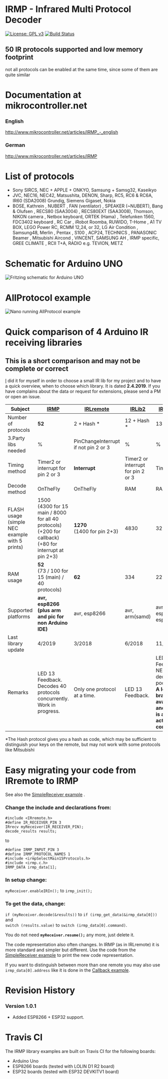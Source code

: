 
# IRMP - Infrared Multi Protocol Decoder
[![License: GPL v3](https://img.shields.io/badge/License-GPLv3-blue.svg)](https://www.gnu.org/licenses/gpl-3.0)
[![Build Status](https://travis-ci.org/ArminJo/irmp.svg?branch=master)](https://travis-ci.org/ArminJo/irmp)

## 50 IR protocols supported and low memory footprint
not all protocols can be enabled at the same time, since some of them are quite similar

# Documentation at mikrocontroller.net
### English
   http://www.mikrocontroller.net/articles/IRMP_-_english
### German
   http://www.mikrocontroller.net/articles/IRMP
   
# List of protocols
- Sony SIRCS, NEC + APPLE + ONKYO, Samsung + Samsg32, Kaseikyo
- JVC, NEC16, NEC42, Matsushita, DENON, Sharp, RC5, RC6 & RC6A, IR60 (SDA2008) Grundig, Siemens Gigaset, Nokia
- BOSE, Kathrein , NUBERT , FAN (ventilator) , SPEAKER (~NUBERT), Bang & Olufsen , RECS80 (SAA3004) , RECS80EXT (SAA3008), Thomson, NIKON camera , Netbox keyboard, ORTEK (Hama) , Telefunken 1560, FDC3402 keyboard , RC Car , iRobot Roomba, RUWIDO, T-Home , A1 TV BOX, LEGO Power RC, RCMM 12,24, or 32, LG Air Condition , Samsung48, Merlin , Pentax , S100 , ACP24, TECHNICS , PANASONIC Beamer , Mitsubishi Aircond , VINCENT, SAMSUNG AH , IRMP specific, GREE CLIMATE , RCII T+A, RADIO e.g. TEVION, METZ

# Schematic for Arduino UNO
![Fritzing schematic for Arduino UNO](https://github.com/ukw100/IRMP/blob/master/extras/IRMP_UNO_Steckplatine.png)

# AllProtocol example
![Nano running AllProtocol example](https://github.com/ukw100/IRMP/blob/master/extras/NEC.jpg)

# Quick comparison of 4 Arduino IR receiving libraries
## This is a short comparison and may not be complete or correct
[I](ArminJo) did it for myself in order to choose a small IR lib for my project and to have a quick overview, when to choose which library.
It is dated **2.4.2019**. If you have complains about the data or request for extensions, please send a PM or open an issue.


| Subject | [IRMP](https://github.com/ukw100/IRMP) | [IRLremote](https://github.com/NicoHood/IRLremote) | [IRLib2](https://github.com/cyborg5/IRLib2) | [IRremote](https://github.com/z3t0/Arduino-IRremote) |
|---------|------|-----------|--------|----------|
| Number of protocols | **52** | 2 + Hash \* | 12 + Hash \* | 13 |
| 3.Party libs needed| % | PinChangeInterrupt if not pin 2 or 3 | % | % |
| Timing method | Timer2 or interrupt for pin 2 or 3 | **Interrupt** | Timer2 or interrupt for pin 2 or 3 | Timer2 |
| Decode method | OnTheFly | OnTheFly | RAM | RAM |
| FLASH usage (simple NEC example with 5 prints) | 1500<br/>(4300 for 15 main / 8000 for all 40 protocols)<br/>(+200 for callback)<br/>(+80 for interrupt at pin 2+3)| **1270**<br/>(1400 for pin 2+3) | 4830 | 3210 |
| RAM usage | **52**<br/>(73 / 100 for 15 (main) / 40 protocols) | **62** | 334 | 227 |
| Supported platforms | **avr, esp8266<br/>(plus arm and pic for non Arduino IDE)** | avr, esp8266 | avr, arm(samd) | avr, attiny, esp8266, esp32, arm |
| Last library update | 4/2019 | 3/2018 | 6/2018 | 11/2017 |
| Remarks | LED 13 Feedback.<br/>Decodes 40 protocols concurrently.<br/>Work in progress. | Only one protocol at a time. | LED 13 Feedback. | LED 13 Feedback.<br/>NEC decoding is poor.<br/>**A lot of branches available and there is an active community** |

\*The Hash protocol gives you a hash as code, which may be sufficient to distinguish your keys on the remote, but may not work with some protocols like Mitsubishi

# Easy migrating your code from IRremote to IRMP
See also the [SimpleReceiver example](https://github.com/ukw100/IRMP/blob/master/examples/SimpleReceiver/SimpleReceiver.ino) .

### Change the include and declarations from:
```
#include <IRremote.h>
#define IR_RECEIVER_PIN 3
IRrecv myReceiver(IR_RECEIVER_PIN);
decode_results results;
```
to
```
#define IRMP_INPUT_PIN 3
#define IRMP_PROTOCOL_NAMES 1
#include <irmpSelectMain15Protocols.h>
#include <irmp.c.h>
IRMP_DATA irmp_data[1];
```

### In setup change:
`myReceiver.enableIRIn();` to `irmp_init();`

### To get the data, change:
`if (myReceiver.decode(&results))` to `if (irmp_get_data(&irmp_data[0]))`<br/>
and<br/>
`switch (results.value)` to `switch (irmp_data[0].command)`.

You do not need **`myReceiver.resume();`** any more, just delete it.

The code representation also often changes. In IRMP (as in IRLremote) it is more standard and simpler but different. Use the code from the [SimpleReceiver example](https://github.com/ukw100/IRMP/blob/master/examples/SimpleReceiver/SimpleReceiver.ino) to print the new code representation.

If you want to distinguish between more than one remote you may also use `irmp_data[0].address` like it is done in the [Callback example](https://github.com/ukw100/IRMP/blob/master/examples/Callback/Callback.ino).

# Revision History
### Version 1.0.1
- Added ESP8266 + ESP32 support.

# Travis CI
The IRMP library examples are built on Travis CI for the following boards:

- Arduino Uno
- ESP8266 boards (tested with LOLIN D1 R2 board)
- ESP32   boards (tested with ESP32 DEVKITV1 board)
